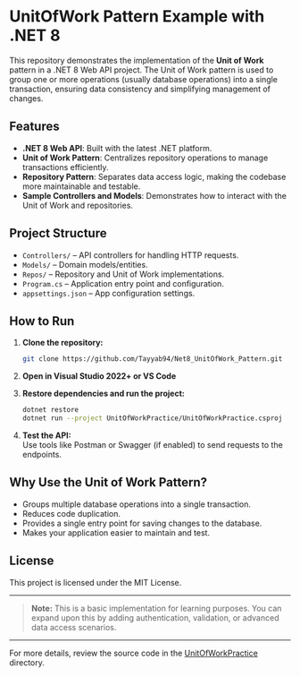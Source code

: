 # UnitOfWork Pattern Example with .NET 8

This repository demonstrates the implementation of the **Unit of Work** pattern in a .NET 8 Web API project. The Unit of Work pattern is used to group one or more operations (usually database operations) into a single transaction, ensuring data consistency and simplifying management of changes.

## Features

- **.NET 8 Web API**: Built with the latest .NET platform.
- **Unit of Work Pattern**: Centralizes repository operations to manage transactions efficiently.
- **Repository Pattern**: Separates data access logic, making the codebase more maintainable and testable.
- **Sample Controllers and Models**: Demonstrates how to interact with the Unit of Work and repositories.

## Project Structure

- `Controllers/` – API controllers for handling HTTP requests.
- `Models/` – Domain models/entities.
- `Repos/` – Repository and Unit of Work implementations.
- `Program.cs` – Application entry point and configuration.
- `appsettings.json` – App configuration settings.

## How to Run

1. **Clone the repository:**
   ```bash
   git clone https://github.com/Tayyab94/Net8_UnitOfWork_Pattern.git
   ```

2. **Open in Visual Studio 2022+ or VS Code**

3. **Restore dependencies and run the project:**
   ```bash
   dotnet restore
   dotnet run --project UnitOfWorkPractice/UnitOfWorkPractice.csproj
   ```

4. **Test the API:**  
   Use tools like Postman or Swagger (if enabled) to send requests to the endpoints.

## Why Use the Unit of Work Pattern?

- Groups multiple database operations into a single transaction.
- Reduces code duplication.
- Provides a single entry point for saving changes to the database.
- Makes your application easier to maintain and test.

## License

This project is licensed under the MIT License.

---

> **Note:** This is a basic implementation for learning purposes. You can expand upon this by adding authentication, validation, or advanced data access scenarios.

---

For more details, review the source code in the [UnitOfWorkPractice](https://github.com/Tayyab94/Net8_UnitOfWork_Pattern/tree/main/UnitOfWorkPractice) directory.
